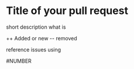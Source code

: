 # Title of your pull request

short description what is 

++ Added or new
-- removed

reference issues using

\#NUMBER


